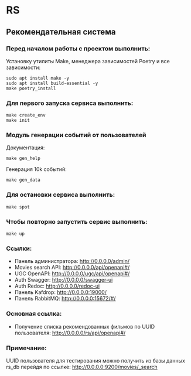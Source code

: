 # RS
## Рекомендательная система
### Перед началом работы с проектом выполнить:
Установку утилиты Make, менеджера зависимостей Poetry и все зависимости:
```shell
sudo apt install make -y
sudo apt install build-essential -y
make poetry_install
```
### Для первого запуска сервиса выполнить:
```shell
make create_env
make init
```
### Модуль генерации событий от пользователей
Документация:
```shell
make gen_help
```
Генерация 10k событий:
```shell
make gen_data
```
### Для остановки сервиса выполнить:
```shell
make spot
```
### Чтобы повторно запустить сервис выполнить:
```shell
make up
```
### Ссылки:
- Панель администратора: http://0.0.0.0/admin/
- Movies search API: http://0.0.0.0/api/openapi#/
- UGC OpenAPI: http://0.0.0.0/ugc/api/openapi#/
- Auth Swagger: http://0.0.0.0/swagger-ui
- Auth Redoc: http://0.0.0.0/redoc-ui
- Панель Kafdrop: http://0.0.0.0:19000/
- Панель RabbitMQ: http://0.0.0.0:15672/#/
### Основная ссылка:
- Получение списка рекомендованных фильмов по UUID пользователя: http://0.0.0.0/rs/api/openapi#/
### Примечание:
UUID пользователя для тестирования можно получить из
базы данных rs_db перейдя по ссылке: http://0.0.0.0:9200/movies/_search
